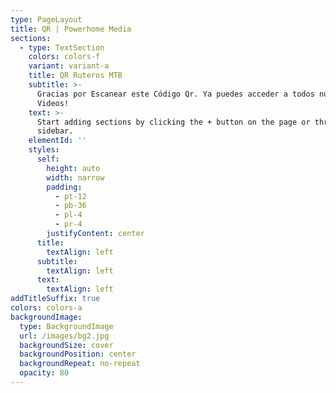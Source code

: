 ```yaml
---
type: PageLayout
title: QR | Powerhome Media
sections:
  - type: TextSection
    colors: colors-f
    variant: variant-a
    title: QR Ruteros MTB
    subtitle: >-
      Gracias por Escanear este Código Qr. Ya puedes acceder a todos nuestros
      Videos!
    text: >-
      Start adding sections by clicking the + button on the page or through the
      sidebar.
    elementId: ''
    styles:
      self:
        height: auto
        width: narrow
        padding:
          - pt-12
          - pb-36
          - pl-4
          - pr-4
        justifyContent: center
      title:
        textAlign: left
      subtitle:
        textAlign: left
      text:
        textAlign: left
addTitleSuffix: true
colors: colors-a
backgroundImage:
  type: BackgroundImage
  url: /images/bg2.jpg
  backgroundSize: cover
  backgroundPosition: center
  backgroundRepeat: no-repeat
  opacity: 80
---
```

